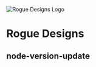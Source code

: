 ![Rogue Designs Logo](https://storage.googleapis.com/stiles-images/RogueLogo-256x158.png)

# Rogue Designs #

## node-version-update ##
